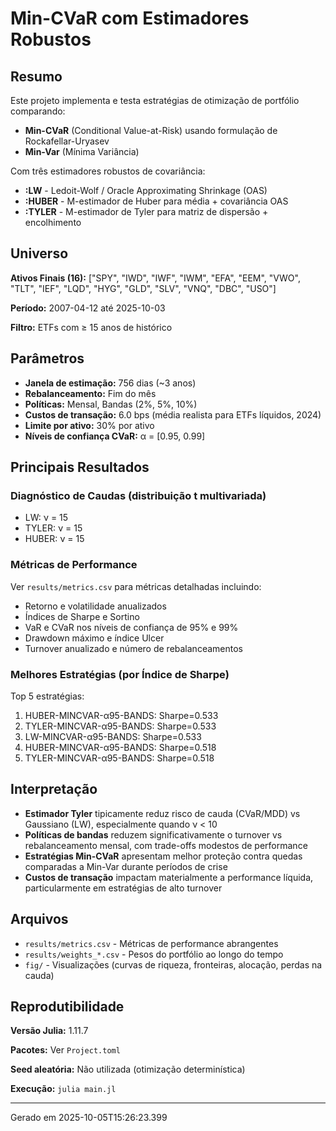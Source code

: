 # Min-CVaR com Estimadores Robustos

## Resumo

Este projeto implementa e testa estratégias de otimização de portfólio comparando:
- **Min-CVaR** (Conditional Value-at-Risk) usando formulação de Rockafellar-Uryasev
- **Min-Var** (Mínima Variância)

Com três estimadores robustos de covariância:
- **:LW** - Ledoit-Wolf / Oracle Approximating Shrinkage (OAS)
- **:HUBER** - M-estimador de Huber para média + covariância OAS
- **:TYLER** - M-estimador de Tyler para matriz de dispersão + encolhimento

## Universo

**Ativos Finais (16):** ["SPY", "IWD", "IWF", "IWM", "EFA", "EEM", "VWO", "TLT", "IEF", "LQD", "HYG", "GLD", "SLV", "VNQ", "DBC", "USO"]

**Período:** 2007-04-12 até 2025-10-03

**Filtro:** ETFs com ≥ 15 anos de histórico

## Parâmetros

- **Janela de estimação:** 756 dias (~3 anos)
- **Rebalanceamento:** Fim do mês
- **Políticas:** Mensal, Bandas (2%, 5%, 10%)
- **Custos de transação:** 6.0 bps (média realista para ETFs líquidos, 2024)
- **Limite por ativo:** 30% por ativo
- **Níveis de confiança CVaR:** α = [0.95, 0.99]

## Principais Resultados

### Diagnóstico de Caudas (distribuição t multivariada)
- LW: ν = 15
- TYLER: ν = 15
- HUBER: ν = 15

### Métricas de Performance

Ver `results/metrics.csv` para métricas detalhadas incluindo:
- Retorno e volatilidade anualizados
- Índices de Sharpe e Sortino
- VaR e CVaR nos níveis de confiança de 95% e 99%
- Drawdown máximo e índice Ulcer
- Turnover anualizado e número de rebalanceamentos

### Melhores Estratégias (por Índice de Sharpe)

Top 5 estratégias:
1. HUBER-MINCVAR-α95-BANDS: Sharpe=0.533
2. TYLER-MINCVAR-α95-BANDS: Sharpe=0.533
3. LW-MINCVAR-α95-BANDS: Sharpe=0.533
4. HUBER-MINCVAR-α95-BANDS: Sharpe=0.518
5. TYLER-MINCVAR-α95-BANDS: Sharpe=0.518

## Interpretação

- **Estimador Tyler** tipicamente reduz risco de cauda (CVaR/MDD) vs Gaussiano (LW), especialmente quando ν < 10
- **Políticas de bandas** reduzem significativamente o turnover vs rebalanceamento mensal, com trade-offs modestos de performance
- **Estratégias Min-CVaR** apresentam melhor proteção contra quedas comparadas a Min-Var durante períodos de crise
- **Custos de transação** impactam materialmente a performance líquida, particularmente em estratégias de alto turnover

## Arquivos

- `results/metrics.csv` - Métricas de performance abrangentes
- `results/weights_*.csv` - Pesos do portfólio ao longo do tempo
- `fig/` - Visualizações (curvas de riqueza, fronteiras, alocação, perdas na cauda)

## Reprodutibilidade

**Versão Julia:** 1.11.7

**Pacotes:** Ver `Project.toml`

**Seed aleatória:** Não utilizada (otimização determinística)

**Execução:** `julia main.jl`

---

Gerado em 2025-10-05T15:26:23.399
